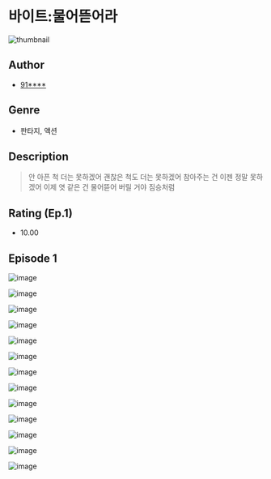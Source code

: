 # 바이트:물어뜯어라
![thumbnail](https://image-comic.pstatic.net/user_contents_data/challenge_comic/2023/05/23/200367/upload_3978701796661213488_480x623.jpeg)

## Author
- [91****](https://comic.naver.com/artistTitle?id=200367)

## Genre
- 판타지, 액션

## Description
> 안 아픈 척 더는 못하겠어 괜찮은 척도 더는 못하겠어 참아주는 건 이젠 정말 못하겠어 이제 엿 같은 건 물어뜯어 버릴 거야 짐승처럼


## Rating (Ep.1)
- 10.00

## Episode 1
![image](https://image-comic.pstatic.net/user_contents_data/challenge_comic/2023/05/23/200367/upload_7090136290950341681.jpeg)

![image](https://image-comic.pstatic.net/user_contents_data/challenge_comic/2023/05/23/200367/upload_7364903143666181732.jpeg)

![image](https://image-comic.pstatic.net/user_contents_data/challenge_comic/2023/05/23/200367/upload_7219943349466248502.jpeg)

![image](https://image-comic.pstatic.net/user_contents_data/challenge_comic/2023/05/23/200367/upload_7378131178326615096.jpeg)

![image](https://image-comic.pstatic.net/user_contents_data/challenge_comic/2023/05/23/200367/upload_7233404855811127346.jpeg)

![image](https://image-comic.pstatic.net/user_contents_data/challenge_comic/2023/05/23/200367/upload_3846694645294851637.jpeg)

![image](https://image-comic.pstatic.net/user_contents_data/challenge_comic/2023/05/23/200367/upload_3559305378308568163.jpeg)

![image](https://image-comic.pstatic.net/user_contents_data/challenge_comic/2023/05/23/200367/upload_3546082665246897458.jpeg)

![image](https://image-comic.pstatic.net/user_contents_data/challenge_comic/2023/05/23/200367/upload_3990582032583700537.jpeg)

![image](https://image-comic.pstatic.net/user_contents_data/challenge_comic/2023/05/23/200367/upload_3833466197562898231.jpeg)

![image](https://image-comic.pstatic.net/user_contents_data/challenge_comic/2023/05/23/200367/upload_3487303876560236592.jpeg)

![image](https://image-comic.pstatic.net/user_contents_data/challenge_comic/2023/05/23/200367/upload_7162519340413629030.jpeg)

![image](https://image-comic.pstatic.net/user_contents_data/challenge_comic/2023/05/23/200367/upload_3833469527001412961.jpeg)

